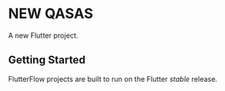 # NEW QASAS

A new Flutter project.

## Getting Started

FlutterFlow projects are built to run on the Flutter _stable_ release.

